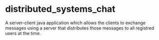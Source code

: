 # distributed_systems_chat
A server-client java application which allows the clients to exchange messages using a server that distributes those messages to all registred users at the time.
